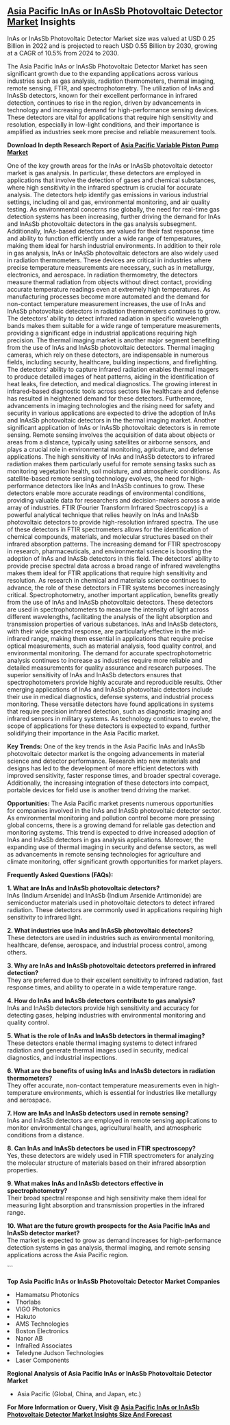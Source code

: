 <h2><a href="https://www.verifiedmarketreports.com/download-sample/?rid=487366&amp;utm_source=Github-Feb&amp;utm_medium=219" target="_blank">Asia Pacific InAs or InAsSb Photovoltaic Detector Market</a> Insights</h2><p>InAs or InAsSb Photovoltaic Detector Market size was valued at USD 0.25 Billion in 2022 and is projected to reach USD 0.55 Billion by 2030, growing at a CAGR of 10.5% from 2024 to 2030.</p><p><p>The Asia Pacific InAs or InAsSb Photovoltaic Detector Market has seen significant growth due to the expanding applications across various industries such as gas analysis, radiation thermometers, thermal imaging, remote sensing, FTIR, and spectrophotometry. The utilization of InAs and InAsSb detectors, known for their excellent performance in infrared detection, continues to rise in the region, driven by advancements in technology and increasing demand for high-performance sensing devices. These detectors are vital for applications that require high sensitivity and resolution, especially in low-light conditions, and their importance is amplified as industries seek more precise and reliable measurement tools. <strong><p><strong>Download In depth Research Report of <a href="https://www.verifiedmarketreports.com/download-sample/?rid=236118&amp;utm_source=Pulse-Dec&amp;utm_medium=219" target="_blank">Asia Pacific Variable Piston Pump Market</a></strong></p></strong></p> <p>One of the key growth areas for the InAs or InAsSb photovoltaic detector market is gas analysis. In particular, these detectors are employed in applications that involve the detection of gases and chemical substances, where high sensitivity in the infrared spectrum is crucial for accurate analysis. The detectors help identify gas emissions in various industrial settings, including oil and gas, environmental monitoring, and air quality testing. As environmental concerns rise globally, the need for real-time gas detection systems has been increasing, further driving the demand for InAs and InAsSb photovoltaic detectors in the gas analysis subsegment. Additionally, InAs-based detectors are valued for their fast response time and ability to function efficiently under a wide range of temperatures, making them ideal for harsh industrial environments. In addition to their role in gas analysis, InAs or InAsSb photovoltaic detectors are also widely used in radiation thermometers. These devices are critical in industries where precise temperature measurements are necessary, such as in metallurgy, electronics, and aerospace. In radiation thermometry, the detectors measure thermal radiation from objects without direct contact, providing accurate temperature readings even at extremely high temperatures. As manufacturing processes become more automated and the demand for non-contact temperature measurement increases, the use of InAs and InAsSb photovoltaic detectors in radiation thermometers continues to grow. The detectors’ ability to detect infrared radiation in specific wavelength bands makes them suitable for a wide range of temperature measurements, providing a significant edge in industrial applications requiring high precision. The thermal imaging market is another major segment benefiting from the use of InAs and InAsSb photovoltaic detectors. Thermal imaging cameras, which rely on these detectors, are indispensable in numerous fields, including security, healthcare, building inspections, and firefighting. The detectors’ ability to capture infrared radiation enables thermal imagers to produce detailed images of heat patterns, aiding in the identification of heat leaks, fire detection, and medical diagnostics. The growing interest in infrared-based diagnostic tools across sectors like healthcare and defense has resulted in heightened demand for these detectors. Furthermore, advancements in imaging technologies and the rising need for safety and security in various applications are expected to drive the adoption of InAs and InAsSb photovoltaic detectors in the thermal imaging market. Another significant application of InAs or InAsSb photovoltaic detectors is in remote sensing. Remote sensing involves the acquisition of data about objects or areas from a distance, typically using satellites or airborne sensors, and plays a crucial role in environmental monitoring, agriculture, and defense applications. The high sensitivity of InAs and InAsSb detectors to infrared radiation makes them particularly useful for remote sensing tasks such as monitoring vegetation health, soil moisture, and atmospheric conditions. As satellite-based remote sensing technology evolves, the need for high-performance detectors like InAs and InAsSb continues to grow. These detectors enable more accurate readings of environmental conditions, providing valuable data for researchers and decision-makers across a wide array of industries. FTIR (Fourier Transform Infrared Spectroscopy) is a powerful analytical technique that relies heavily on InAs and InAsSb photovoltaic detectors to provide high-resolution infrared spectra. The use of these detectors in FTIR spectrometers allows for the identification of chemical compounds, materials, and molecular structures based on their infrared absorption patterns. The increasing demand for FTIR spectroscopy in research, pharmaceuticals, and environmental science is boosting the adoption of InAs and InAsSb detectors in this field. The detectors' ability to provide precise spectral data across a broad range of infrared wavelengths makes them ideal for FTIR applications that require high sensitivity and resolution. As research in chemical and materials science continues to advance, the role of these detectors in FTIR systems becomes increasingly critical. Spectrophotometry, another important application, benefits greatly from the use of InAs and InAsSb photovoltaic detectors. These detectors are used in spectrophotometers to measure the intensity of light across different wavelengths, facilitating the analysis of the light absorption and transmission properties of various substances. InAs and InAsSb detectors, with their wide spectral response, are particularly effective in the mid-infrared range, making them essential in applications that require precise optical measurements, such as material analysis, food quality control, and environmental monitoring. The demand for accurate spectrophotometric analysis continues to increase as industries require more reliable and detailed measurements for quality assurance and research purposes. The superior sensitivity of InAs and InAsSb detectors ensures that spectrophotometers provide highly accurate and reproducible results. Other emerging applications of InAs and InAsSb photovoltaic detectors include their use in medical diagnostics, defense systems, and industrial process monitoring. These versatile detectors have found applications in systems that require precision infrared detection, such as diagnostic imaging and infrared sensors in military systems. As technology continues to evolve, the scope of applications for these detectors is expected to expand, further solidifying their importance in the Asia Pacific market. <p><strong>Key Trends:</strong> One of the key trends in the Asia Pacific InAs and InAsSb photovoltaic detector market is the ongoing advancements in material science and detector performance. Research into new materials and designs has led to the development of more efficient detectors with improved sensitivity, faster response times, and broader spectral coverage. Additionally, the increasing integration of these detectors into compact, portable devices for field use is another trend driving the market. <p><strong>Opportunities:</strong> The Asia Pacific market presents numerous opportunities for companies involved in the InAs and InAsSb photovoltaic detector sector. As environmental monitoring and pollution control become more pressing global concerns, there is a growing demand for reliable gas detection and monitoring systems. This trend is expected to drive increased adoption of InAs and InAsSb detectors in gas analysis applications. Moreover, the expanding use of thermal imaging in security and defense sectors, as well as advancements in remote sensing technologies for agriculture and climate monitoring, offer significant growth opportunities for market players. <p><strong>Frequently Asked Questions (FAQs):</strong></p> <p><strong>1. What are InAs and InAsSb photovoltaic detectors?</strong><br>InAs (Indium Arsenide) and InAsSb (Indium Arsenide Antimonide) are semiconductor materials used in photovoltaic detectors to detect infrared radiation. These detectors are commonly used in applications requiring high sensitivity to infrared light.</p> <p><strong>2. What industries use InAs and InAsSb photovoltaic detectors?</strong><br>These detectors are used in industries such as environmental monitoring, healthcare, defense, aerospace, and industrial process control, among others.</p> <p><strong>3. Why are InAs and InAsSb photovoltaic detectors preferred in infrared detection?</strong><br>They are preferred due to their excellent sensitivity to infrared radiation, fast response times, and ability to operate in a wide temperature range.</p> <p><strong>4. How do InAs and InAsSb detectors contribute to gas analysis?</strong><br>InAs and InAsSb detectors provide high sensitivity and accuracy for detecting gases, helping industries with environmental monitoring and quality control.</p> <p><strong>5. What is the role of InAs and InAsSb detectors in thermal imaging?</strong><br>These detectors enable thermal imaging systems to detect infrared radiation and generate thermal images used in security, medical diagnostics, and industrial inspections.</p> <p><strong>6. What are the benefits of using InAs and InAsSb detectors in radiation thermometers?</strong><br>They offer accurate, non-contact temperature measurements even in high-temperature environments, which is essential for industries like metallurgy and aerospace.</p> <p><strong>7. How are InAs and InAsSb detectors used in remote sensing?</strong><br>InAs and InAsSb detectors are employed in remote sensing applications to monitor environmental changes, agricultural health, and atmospheric conditions from a distance.</p> <p><strong>8. Can InAs and InAsSb detectors be used in FTIR spectroscopy?</strong><br>Yes, these detectors are widely used in FTIR spectrometers for analyzing the molecular structure of materials based on their infrared absorption properties.</p> <p><strong>9. What makes InAs and InAsSb detectors effective in spectrophotometry?</strong><br>Their broad spectral response and high sensitivity make them ideal for measuring light absorption and transmission properties in the infrared range.</p> <p><strong>10. What are the future growth prospects for the Asia Pacific InAs and InAsSb detector market?</strong><br>The market is expected to grow as demand increases for high-performance detection systems in gas analysis, thermal imaging, and remote sensing applications across the Asia Pacific region.</p> ```</p><p><strong>Top Asia Pacific InAs or InAsSb Photovoltaic Detector Market Companies</strong></p><div data-test-id=""><p><li>Hamamatsu Photonics</li><li> Thorlabs</li><li> VIGO Photonics</li><li> Hakuto</li><li> AMS Technologies</li><li> Boston Electronics</li><li> Nanor AB</li><li> InfraRed Associates</li><li> Teledyne Judson Technologies</li><li> Laser Components</li></p><div><strong>Regional Analysis of&nbsp;Asia Pacific InAs or InAsSb Photovoltaic Detector Market</strong></div><ul><li dir="ltr"><p dir="ltr">Asia Pacific (Global, China, and Japan, etc.)</p></li></ul><p><strong>For More Information or Query, Visit @&nbsp;</strong><strong><a href="https://www.verifiedmarketreports.com/product/inas-or-inassb-photovoltaic-detector-market/?utm_source=Github-Feb&amp;utm_medium=219" target="_blank">Asia Pacific InAs or InAsSb Photovoltaic Detector Market Insights Size And Forecast</a></strong></p></div><h2>&nbsp;</h2><div data-test-id="">&nbsp;</div>
